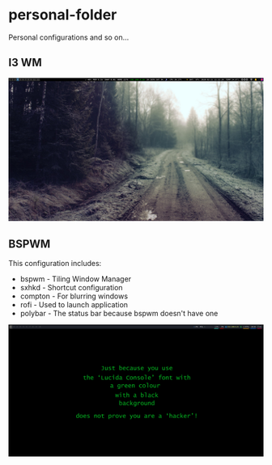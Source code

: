 # personal-folder
Personal configurations and so on...

## I3 WM
![I3 photo](/images/i3.png)
## BSPWM

This configuration includes:
* bspwm - Tiling Window Manager
* sxhkd - Shortcut configuration
* compton - For blurring windows
* rofi - Used to launch application
* polybar - The status bar because bspwm doesn't have one

![BSPWM photo](/images/bspwm.png)
